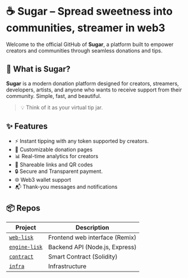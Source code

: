 # ☕ Sugar – Spread sweetness into communities, streamer in web3

Welcome to the official GitHub of **Sugar**, a platform built to empower creators and communities through seamless donations and tips.

## 🚀 What is Sugar?

**Sugar** is a modern donation platform designed for creators, streamers, developers, artists, and anyone who wants to receive support from their community. Simple, fast, and beautiful.

> 💡 Think of it as your virtual tip jar.

## ✨ Features

- ⚡ Instant tipping with any token supported by creators.
- 🎨 Customizable donation pages
- 📊 Real-time analytics for creators
- 🔗 Shareable links and QR codes
- 🔒 Secure and Transparent payment.
- 🌐 Web3 wallet support
- 📬 Thank-you messages and notifications

## 📦 Repos

| Project                                                     | Description                    |
| ----------------------------------------------------------- | ------------------------------ |
| [`web-lisk`](https://github.com/sugar-space/web-lisk)       | Frontend web interface (Remix) |
| [`engine-lisk`](https://github.com/sugar-space/engine-lisk) | Backend API (Node.js, Express) |
| [`contract`](https://github.com/sugar-space/contract)       | Smart Contract (Solidity)      |
| [`infra`](https://github.com/sugar-space/infra)             | Infrastructure                 |
